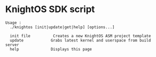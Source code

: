 KnightOS SDK script
===================
```
Usage :
  ./knightos [init|update|get|help] [options...]

  init file          Creates a new KnightOS ASM project template
  update            Grabs latest kernel and userspace from build server
  help              Displays this page
```